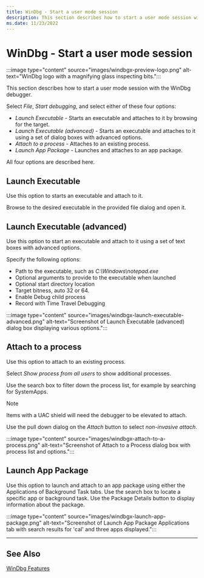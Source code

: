 ```yaml
---
title: WinDbg - Start a user mode session
description: This section describes how to start a user mode session with the WinDbg debugger.
ms.date: 11/23/2022
---
```


# WinDbg - Start a user mode session

:::image type="content" source="images/windbgx-preview-logo.png" alt-text="WinDbg logo with a magnifying glass inspecting bits.":::

This section describes how to start a user mode session with the WinDbg debugger.

Select *File*, *Start debugging*, and select either of these four options:

- *Launch Executable* - Starts an executable and attaches to it by browsing for the target.
- *Launch Executable (advanced)* - Starts an executable and attaches to it using a set of dialog boxes with advanced options.
- *Attach to a process* - Attaches to an existing process.
- *Launch App Package* - Launches and attaches to an app package.

All four options are described here.

## Launch Executable

Use this option to starts an executable and attach to it.

Browse to the desired executable in the provided file dialog and open it. 

## Launch Executable (advanced)

Use this option to start an executable and attach to it using a set of text boxes with advanced options. 

Specify the following options:
- Path to the executable, such as *C:\Windows\notepad.exe*
- Optional arguments to provide to the executable when launched
- Optional start directory location
- Target bitness, auto 32 or 64.
- Enable Debug child process
- Record with Time Travel Debugging

:::image type="content" source="images/windbgx-launch-executable-advanced.png" alt-text="Screenshot of Launch Executable (advanced) dialog box displaying various options.":::

## Attach to a process

Use this option to attach to an existing process.

Select *Show process from all users* to show additional processes.

Use the search box to filter down the process list, for example by searching for SystemApps.

> [!NOTE]
> Items with a UAC shield will need the debugger to be elevated to attach.

Use the pull down dialog on the *Attach* button to select *non-invasive attach*.

:::image type="content" source="images/windbgx-attach-to-a-process.png" alt-text="Screenshot of Attach to a Process dialog box with process list and options.":::

## Launch App Package

Use this option to launch and attach to an app package using either the Applications of Background Task tabs. Use the search box to locate a specific app or background task. Use the Package Details button to display information about the package.

:::image type="content" source="images/windbgx-launch-app-package.png" alt-text="Screenshot of Launch App Package Applications tab with search results for 'cal' and three apps displayed.":::

---

## See Also

[WinDbg Features](../debugger/debugging-using-windbg-preview.md)
